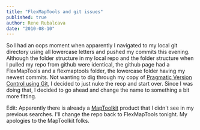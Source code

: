 ```yaml
---
title: "FlexMapTools and git issues"
published: true
author: Rene Rubalcava
date: "2010-08-10"
---
```


So I had an oops moment when apparently I navigated to my local git directory using all lowercase letters and pushed my commits this evening. Although the folder structure in my local repo and the folder structure when I pulled my repo from github were identical, the github page had a FlexMapTools and a flexmaptools folder, the lowercase folder having my newest commits. Not wanting to dig through my copy of [Pragmatic Version Control using Git](http://pragprog.com/titles/tsgit/pragmatic-version-control-using-git), I decided to just nuke the reop and start over. Since I was doing that, I decided to go ahead and change the name to something a bit more fitting.

Edit: Apparently there is already a [MapToolkit](http://maptoolkit.net/) product that I didn't see in my previous searches. I'll change the repo back to FlexMapTools tonight. My apologies to the MapToolkit folks.
